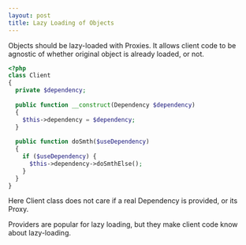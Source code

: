 ```yaml
---
layout: post
title: Lazy Loading of Objects
---
```

Objects should be lazy-loaded with Proxies. It allows client code to be agnostic of whether original object is already loaded, or not.

```php
<?php
class Client
{
  private $dependency;
  
  public function __construct(Dependency $dependency)
  {
    $this->dependency = $dependency;
  }
  
  public function doSmth($useDependency)
  {
    if ($useDependency) {
      $this->dependency->doSmthElse();
    }
  }
}
```

Here Client class does not care if a real Dependency is provided, or its Proxy. 

Providers are popular for lazy loading, but they make client code know about lazy-loading.
